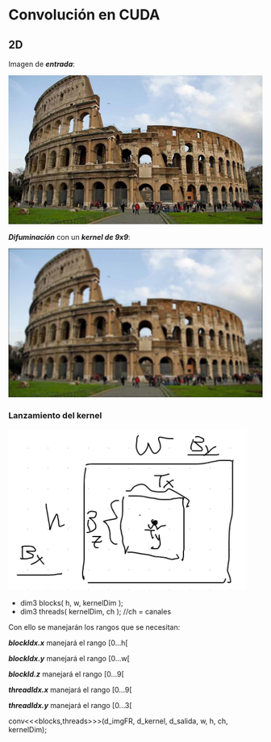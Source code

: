 # Convolución en CUDA
## 2D

Imagen de ***entrada***:

![](https://github.com/FranklinCncr/TopicosEnComputacionGraficaGrupo/blob/master/5%20Convolucion%20en%20CUDA/imagenes/coliseo.jpg)

***Difuminación*** con un ***kernel de 9x9***:

![](https://github.com/FranklinCncr/TopicosEnComputacionGraficaGrupo/blob/master/5%20Convolucion%20en%20CUDA/imagenes/salida.jpg)

### Lanzamiento del kernel

![](https://github.com/FranklinCncr/TopicosEnComputacionGraficaGrupo/blob/master/5%20Convolucion%20en%20CUDA/imagenes/estr.png)

* dim3 blocks( h, w, kernelDim ); 
* dim3 threads( kernelDim, ch ); //ch = canales  

Con ello se manejarán los rangos que se necesitan:

***blockIdx.x*** manejará el rango [0...h[

***blockIdx.y*** manejará el rango [0...w[

***blockId.z*** manejará el rango [0...9[

***threadIdx.x*** manejará el rango [0...9[

***threadIdx.y*** manejará el rango [0...3[
 
 conv<<<blocks,threads>>>(d_imgFR, d_kernel, d_salida, w, h, ch, kernelDim);
